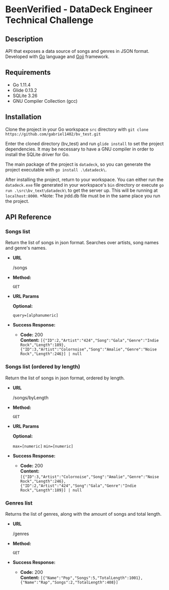 # BeenVerified - DataDeck Engineer Technical Challenge

## Description
API that exposes a data source of songs and genres in JSON format. Developed with [Go](https://golang.org/) language and [Goji](https://goji.io/) framework.

## Requirements
- Go 1.11.4
- Glide 0.13.2
- SQLite 3.26
- GNU Compiler Collection (gcc)

## Installation
Clone the project in your Go workspace `src` directory with ```git clone https://github.com/gabriel1402/bv_test.git```

Enter the cloned directory (bv_test) and run ```glide install``` to set the project dependencies. It may be necessary to have a GNU compiler in order to install the SQLite driver for Go.

The main package of the project is `datadeck`, so you can generate the project executable with ```go install .\datadeck\```.

After installing the project, return to your workspace. You can either run the `datadeck.exe` file generated in your workspace's `bin` directory or execute ```go run .\src\bv_text\datadeck\``` to get the server up. This will be running at `localhost:8000`.
*Note: The jrdd.db file must be in the same place you run the project.

## API Reference

### Songs list
Return the list of songs in json format. Searches over artists, song names and genre's names.

* **URL**

  /songs

* **Method:**

  `GET`
  
*  **URL Params**

   **Optional:**
 
   `query=[alphanumeric]`

* **Success Response:**

  * **Code:** 200 <br />
    **Content:** `[{"ID":2,"Artist":"424","Song":"Gala","Genre":"Indie Rock","Length":189},{"ID":3,"Artist":"Colornoise","Song":"Amalie","Genre":"Noise Rock","Length":246}] | null`

### Songs list (ordered by length)
Return the list of songs in json format, ordered by length.
* **URL**

  /songs/byLength

* **Method:**

  `GET`
  
*  **URL Params**

   **Optional:**
 
   `max=[numeric]`
   `min=[numeric]`

* **Success Response:**

  * **Code:** 200 <br />
    **Content:** `[{"ID":3,"Artist":"Colornoise","Song":"Amalie","Genre":"Noise Rock","Length":246},{"ID":2,"Artist":"424","Song":"Gala","Genre":"Indie Rock","Length":189}] | null`

### Genres list
Returns the list of genres, along with the amount of songs and total length.
* **URL**

  /genres

* **Method:**

  `GET`

* **Success Response:**

  * **Code:** 200 <br />
    **Content:** `[{"Name":"Pop","Songs":5,"TotalLength":1001},{"Name":"Rap","Songs":2,"TotalLength":408}]`
